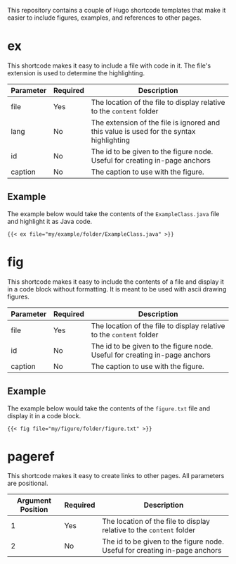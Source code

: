 This repository contains a couple of Hugo shortcode templates that make it easier to include
figures, examples, and references to other pages.

# ex

This shortcode makes it easy to include a file with code in it. The file's extension is used to
determine the highlighting.

| Parameter | Required | Description |
|-----------|----------|-------------|
| file      | Yes      | The location of the file to display relative to the `content` folder            |
| lang      | No       | The extension of the file is ignored and this value is used for the syntax highlighting |
| id        | No       | The id to be given to the figure node. Useful for creating in-page anchors |
| caption   | No       | The caption to use with the figure. |

## Example

The example below would take the contents of the `ExampleClass.java` file and highlight it as Java
code.

```text
{{< ex file="my/example/folder/ExampleClass.java" >}}
```

# fig

This shortcode makes it easy to include the contents of a file and display it in a code block
without formatting. It is meant to be used with ascii drawing figures.

| Parameter | Required | Description |
|-----------|----------|-------------|
| file      | Yes      | The location of the file to display relative to the `content` folder            |
| id        | No       | The id to be given to the figure node. Useful for creating in-page anchors |
| caption   | No       | The caption to use with the figure. |

## Example

The example below would take the contents of the `figure.txt` file and display it in a code block.

```text
{{< fig file="my/figure/folder/figure.txt" >}}
```

# pageref

This shortcode makes it easy to create links to other pages. All parameters are positional.

| Argument Position | Required | Description |
|-------------------|----------|-------------|
| 1                 | Yes      | The location of the file to display relative to the `content` folder            |
| 2                 | No       | The id to be given to the figure node. Useful for creating in-page anchors |
